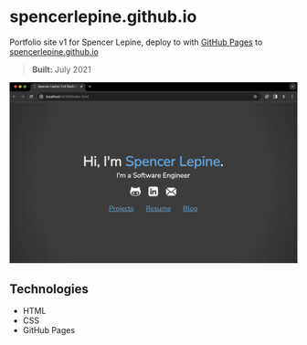 # spencerlepine.github.io

Portfolio site v1 for Spencer Lepine, deploy to with [GitHub Pages](https://pages.github.com/) to [spencerlepine.github.io](https://spencerlepine.github.io/)

> **Built:** July 2021

![portfolio v1 screenshot](./SCREENSHOT.png)

## Technologies

- HTML
- CSS
- GitHub Pages
